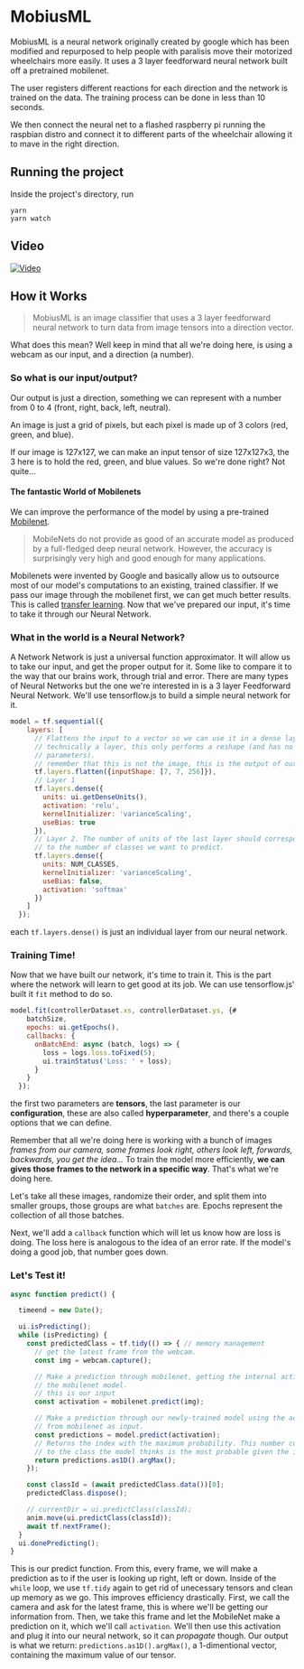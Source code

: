 # MobiusML

MobiusML is a  neural network originally created by google which has been modified and repurposed to help people with paralisis move their motorized wheelchairs more easily.
It uses a 3 layer feedforward neural network built off a pretrained mobilenet.

The user registers different reactions for each direction and the network is trained on the data.
The training process can be done in less than 10 seconds.

We then connect the neural net to a flashed raspberry pi running the raspbian distro and connect it to different parts of the wheelchair allowing it to mave in the right direction. 

## Running the project
Inside the project's directory, run
```
yarn
yarn watch
```

## Video
[![Video](https://i.imgur.com/FxWnvRP.jpg "MobiusML")](https://www.youtube.com/watch?v=zeTphRB3KK8)

## How it Works
> MobiusML is an image classifier that uses a 3 layer feedforward neural network to turn data from image tensors into a direction vector.

What does this mean? Well keep in mind that all we're doing here, is using a webcam as our input, and a direction (a number).

### So what is our input/output?
Our output is just a direction, something we can represent with a number from 0 to 4 (front, right, back, left, neutral).

An image is just a grid of pixels, but each pixel is made up of 3 colors (red, green, and blue). 

If our image is 127x127, we can make an input tensor of size 127x127x3, the 3 here is to hold the red, green, and blue values.
So we're done right? Not quite...
#### The fantastic World of Mobilenets
We can improve the performance of the model by using a pre-trained [Mobilenet](https://medium.com/@sumit.arora/training-a-neural-network-using-mobilenets-in-tensorflow-for-image-classification-on-android-14f2792f64c1). 
> MobileNets do not provide as good of an accurate model as produced by a full-fledged deep neural network. However, the accuracy is surprisingly very high and good enough for many applications. 

Mobilenets were invented by Google and basically allow us to outsource most of our model's computations to an existing, trained classifier.
If we pass our image through the mobilenet first, we can get much better results. This is called [transfer learning](https://machinelearningmastery.com/transfer-learning-for-deep-learning/).
Now that we've prepared our input, it's time to take it through our Neural Network.

### What in the world is a Neural Network?
A Network Network is just a universal function approximator. It will allow us to take our input, and get the proper output for it. Some like to compare it to the way that our brains work, through trial and error.
There are many types of Neural Networks but the one we're interested in is a 3 layer Feedforward Neural Network. 
We'll use tensorflow.js to build a simple neural network for it.
```Javascript
model = tf.sequential({
    layers: [
      // Flattens the input to a vector so we can use it in a dense layer. While
      // technically a layer, this only performs a reshape (and has no training
      // parameters).
      // remember that this is not the image, this is the output of our mobilenet
      tf.layers.flatten({inputShape: [7, 7, 256]}),
      // Layer 1
      tf.layers.dense({
        units: ui.getDenseUnits(),
        activation: 'relu',
        kernelInitializer: 'varianceScaling',
        useBias: true
      }),
      // Layer 2. The number of units of the last layer should correspond
      // to the number of classes we want to predict.
      tf.layers.dense({
        units: NUM_CLASSES,
        kernelInitializer: 'varianceScaling',
        useBias: false,
        activation: 'softmax'
      })
    ]
  });
```
each `tf.layers.dense()` is just an individual layer from our neural network.

### Training Time!
Now that we have built our network, it's time to train it. This is the part where the network will learn to get good at its job.
We can use tensorflow.js' built it `fit` method to do so. 
```Javascript
model.fit(controllerDataset.xs, controllerDataset.ys, {#
    batchSize,
    epochs: ui.getEpochs(),
    callbacks: {
      onBatchEnd: async (batch, logs) => {
        loss = logs.loss.toFixed(5);
        ui.trainStatus('Loss: ' + loss);
      }
    }
  });
```
the first two parameters are **tensors**, the last parameter is our **configuration**, these are also called **hyperparameter**, and there's a couple options that we can define.

Remember that all we're doing here is working with a bunch of images *frames from our camera, some frames look right, others look left, forwards, backwards, you get the idea...* To train the model more efficiently, **we can gives those frames to the network in a specific way**. That's what we're doing here.

Let's take all these images, randomize their order, and split them into smaller groups, those groups are what `batches` are. Epochs represent the collection of all those batches. 

Next, we'll add a `callback` function which will let us know how are loss is doing. The loss here is analogous to the idea of an error rate. If the model's doing a good job, that number goes down.

### Let's Test it!

```Javascript
async function predict() {

  timeend = new Date();

  ui.isPredicting();
  while (isPredicting) {
    const predictedClass = tf.tidy(() => { // memory management
      // get the latest frame from the webcam.
      const img = webcam.capture();

      // Make a prediction through mobilenet, getting the internal activation of
      // the mobilenet model.
      // this is our input
      const activation = mobilenet.predict(img);

      // Make a prediction through our newly-trained model using the activation
      // from mobilenet as input.
      const predictions = model.predict(activation);
      // Returns the index with the maximum probability. This number corresponds
      // to the class the model thinks is the most probable given the input.
      return predictions.as1D().argMax();
    });

    const classId = (await predictedClass.data())[0];
    predictedClass.dispose();

    // currentDir = ui.predictClass(classId);
    anim.move(ui.predictClass(classId));
    await tf.nextFrame();
  }
  ui.donePredicting();
}
```

This is our predict function. From this, every frame, we will make a prediction as to if the user is looking up right, left or down. 
Inside of the `while` loop, we use `tf.tidy` again to get rid of unecessary tensors and clean up memory as we go. This improves efficiency drastically.
First, we call the camera and ask for the latest frame, this is where we'll be getting our information from. Then, we take this frame and let the MobileNet make a prediction on it, which we'll call `activation`. We'll then use this activation and plug it into our neural network, so it can *propagate* though. 
Our output is what we return: `predictions.as1D().argMax()`, a 1-dimentional vector, containing the maximum value of our tensor.
